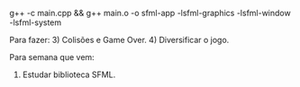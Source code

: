 g++ -c main.cpp && g++ main.o -o sfml-app -lsfml-graphics -lsfml-window -lsfml-system

Para fazer:
3) Colisões e Game Over.
4) Diversificar o jogo.


Para semana que vem:
1) Estudar biblioteca SFML.